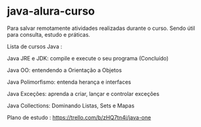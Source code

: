 # java-alura-curso
Para salvar remotamente atividades realizadas durante o curso. Sendo útil para consulta, estudo e práticas.

Lista de cursos Java :

Java JRE e JDK: compile e execute o seu programa (Concluído)

Java OO: entendendo a Orientação a Objetos

Java Polimorfismo: entenda herança e interfaces

Java Exceções: aprenda a criar, lançar e controlar exceções

Java Collections: Dominando Listas, Sets e Mapas

Plano de estudo : https://trello.com/b/zHQ7tn4i/java-one